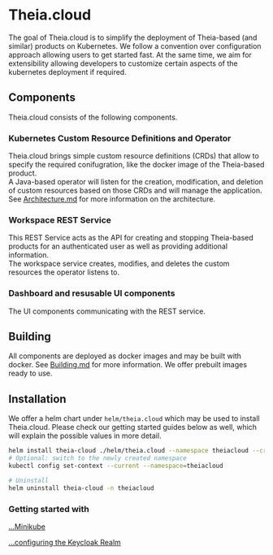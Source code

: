 # Theia.cloud

The goal of Theia.cloud is to simplify the deployment of Theia-based (and similar) products on Kubernetes. We follow a convention over configuration approach allowing users to get started fast. At the same time, we aim for extensibility allowing developers to customize certain aspects of the kubernetes deployment if required.

## Components

Theia.cloud consists of the following components.

### Kubernetes Custom Resource Definitions and Operator

Theia.cloud brings simple custom resource definitions (CRDs) that allow to specify the required conifugration, like the docker image of the Theia-based product.\
A Java-based operator will listen for the creation, modification, and deletion of custom resources based on those CRDs and will manage the application.\
See [Architecture.md](doc/docs/Architecture.md) for more information on the architecture.

### Workspace REST Service

This REST Service acts as the API for creating and stopping Theia-based products for an authenticated user as well as providing additional information.\
The workspace service creates, modifies, and deletes the custom resources the operator listens to.

### Dashboard and resusable UI components

The UI components communicating with the REST service.

## Building

All components are deployed as docker images and may be built with docker. See [Building.md](doc/docs/Building.md) for more information. We offer prebuilt images ready to use.

## Installation

We offer a helm chart under `helm/theia.cloud` which may be used to install Theia.cloud. Please check our getting started guides below as well, which will explain the possible values in more detail.

```bash
helm install theia-cloud ./helm/theia.cloud --namespace theiacloud --create-namespace
# Optional: switch to the newly created namespace
kubectl config set-context --current --namespace=theiacloud

# Uninstall
helm uninstall theia-cloud -n theiacloud
```

### Getting started with

[...Minikube](doc/docs/platforms/Minikube.md)

[...configuring the Keycloak Realm](doc/docs/Keycloak.md)
